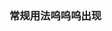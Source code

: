 ### 常规用法呜呜呜出现

<script lang="ts" setup>
const bobo = reactive({
  name:'我是来自bobo的参数'
})

</script>

<FsTestOne :name="bobo.name"></FsTestOne>
